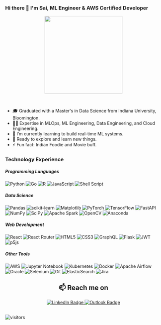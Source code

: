 ### Hi there 👋 I'm Sai, ML Engineer & AWS Certified Developer

<p align="center">
<!--   <img width="250" src="https://media.giphy.com/media/v1.Y2lkPTc5MGI3NjExbndqMDFkZ2JmY3ZjazZ2MHVqczEzaDM1ajBrc2ZjM3N0OHI0YzJ2YiZlcD12MV9pbnRlcm5hbF9naWZfYnlfaWQmY3Q9Zw/wLNuW1tCKRiPmDV5Y4/giphy.gif"> -->
  
  <img width="250" src="https://media.giphy.com/media/M9kgjEsLG6LMbYC9dl/giphy.gif">
</p>



<!--
**saihari/saihari** is a ✨ _special_ ✨ repository because its `README.md` (this file) appears on your GitHub profile.

Here are some ideas to get you started:

- 🔭 I’m currently working on ...
- 🌱 I’m currently learning ...
- 👯 I’m looking to collaborate on ...
- 🤔 I’m looking for help with ...
- 💬 Ask me about ...
- 📫 How to reach me: ...
- 😄 Pronouns: ...
- ⚡ Fun fact: ...

I am an experienced engineer with a strong background in MLOps, ML engineering, and data engineering. My expertise lies in developing innovative solutions that leverage structured and unstructured data to drive business growth and deliver value. I have a proven track record in designing and deploying scalable data engineering pipelines and machine learning solutions on cloud platforms like AWS. I am passionate about leveraging cutting-edge technologies to build innovative solutions and platforms to ensure the success of data-driven initiatives.
-->


<br>

- 🎓 Graduated with a Master's in Data Science from Indiana University, Bloomington.
- 🧑‍💼 Expertise in MLOps, ML Engineering, Data Engineering, and Cloud Engineering.
- 🌱 I’m currently learning to build real-time ML systems.
- 🔭 Ready to explore and learn new things.
- ⚡ Fun fact: Indian Foodie and Movie buff.

### Technology Experience

##### Programming Languages

![Python](https://img.shields.io/badge/python-3670A0?style=for-the-badge&logo=python&logoColor=ffdd54) 
![Go](https://img.shields.io/badge/go-%2300ADD8.svg?style=for-the-badge&logo=go&logoColor=white)
![R](https://img.shields.io/badge/r-%23276DC3.svg?style=for-the-badge&logo=r&logoColor=white)
![JavaScript](https://img.shields.io/badge/javascript-%23323330.svg?style=for-the-badge&logo=javascript&logoColor=%23F7DF1E)
![Shell Script](https://img.shields.io/badge/shell_script-%23121011.svg?style=for-the-badge&logo=gnu-bash&logoColor=white)

##### Data Science

![Pandas](https://img.shields.io/badge/pandas-%23150458.svg?style=for-the-badge&logo=pandas&logoColor=white)
![scikit-learn](https://img.shields.io/badge/scikit--learn-%23F7931E.svg?style=for-the-badge&logo=scikit-learn&logoColor=white)
![Matplotlib](https://img.shields.io/badge/Matplotlib-%23ffffff.svg?style=for-the-badge&logo=Matplotlib&logoColor=black)
![PyTorch](https://img.shields.io/badge/PyTorch-%23EE4C2C.svg?style=for-the-badge&logo=PyTorch&logoColor=white)
![TensorFlow](https://img.shields.io/badge/TensorFlow-%23FF6F00.svg?style=for-the-badge&logo=TensorFlow&logoColor=white)
![FastAPI](https://img.shields.io/badge/FastAPI-005571?style=for-the-badge&logo=fastapi)
![NumPy](https://img.shields.io/badge/numpy-%23013243.svg?style=for-the-badge&logo=numpy&logoColor=white)
![SciPy](https://img.shields.io/badge/SciPy-%230C55A5.svg?style=for-the-badge&logo=scipy&logoColor=%white)
![Apache Spark](https://img.shields.io/badge/Apache%20Spark-FDEE21?style=flat-square&logo=apachespark&logoColor=black)
![OpenCV](https://img.shields.io/badge/opencv-%23white.svg?style=for-the-badge&logo=opencv&logoColor=white)
![Anaconda](https://img.shields.io/badge/Anaconda-%2344A833.svg?style=for-the-badge&logo=anaconda&logoColor=white)

##### Web Development

![React](https://img.shields.io/badge/react-%2320232a.svg?style=for-the-badge&logo=react&logoColor=%2361DAFB)
![React Router](https://img.shields.io/badge/React_Router-CA4245?style=for-the-badge&logo=react-router&logoColor=white)
![HTML5](https://img.shields.io/badge/html5-%23E34F26.svg?style=for-the-badge&logo=html5&logoColor=white)
![CSS3](https://img.shields.io/badge/css3-%231572B6.svg?style=for-the-badge&logo=css3&logoColor=white)
![GraphQL](https://img.shields.io/badge/-GraphQL-E10098?style=for-the-badge&logo=graphql&logoColor=white)
![Flask](https://img.shields.io/badge/flask-%23000.svg?style=for-the-badge&logo=flask&logoColor=white)
![JWT](https://img.shields.io/badge/JWT-black?style=for-the-badge&logo=JSON%20web%20tokens)
![p5js](https://img.shields.io/badge/p5.js-ED225D?style=for-the-badge&logo=p5.js&logoColor=FFFFFF)

##### Other Tools

![AWS](https://img.shields.io/badge/AWS-%23FF9900.svg?style=for-the-badge&logo=amazon-aws&logoColor=white)
![Jupyter Notebook](https://img.shields.io/badge/jupyter-%23FA0F00.svg?style=for-the-badge&logo=jupyter&logoColor=white)
![Kubernetes](https://img.shields.io/badge/kubernetes-%23326ce5.svg?style=for-the-badge&logo=kubernetes&logoColor=white)
![Docker](https://img.shields.io/badge/docker-%230db7ed.svg?style=for-the-badge&logo=docker&logoColor=white)
![Apache Airflow](https://img.shields.io/badge/Apache%20Airflow-017CEE?style=for-the-badge&logo=Apache%20Airflow&logoColor=white)
![Oracle](https://img.shields.io/badge/Oracle-F80000?style=for-the-badge&logo=oracle&logoColor=white)
![Selenium](https://img.shields.io/badge/-selenium-%43B02A?style=for-the-badge&logo=selenium&logoColor=white)
![Git](https://img.shields.io/badge/git-%23F05033.svg?style=for-the-badge&logo=git&logoColor=white)
![ElasticSearch](https://img.shields.io/badge/-ElasticSearch-005571?style=for-the-badge&logo=elasticsearch)
![Jira](https://img.shields.io/badge/jira-%230A0FFF.svg?style=for-the-badge&logo=jira&logoColor=white)



<div id="badges" align="center">
  <h2  align="center">📫 Reach me on</h2>
  <a href="[your-linkedin-URL](https://www.linkedin.com/in/sai-morapakala/)">
    <img src="https://img.shields.io/badge/LinkedIn-blue?style=for-the-badge&logo=linkedin&logoColor=white" alt="LinkedIn Badge"/>
  </a>
   <a href="[my-email-id](mailto:saihari.m@outlook.com)">
    <img src="https://img.shields.io/badge/Microsoft_Outlook-0078D4?style=for-the-badge&logo=microsoft-outlook&logoColor=white" alt="Outlook Badge"/>
  </a>
</div>

<br>

![visitors](https://visitor-badge.glitch.me/badge?page_id=page.id)
